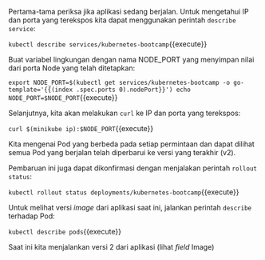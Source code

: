 Pertama-tama periksa jika aplikasi sedang berjalan. Untuk mengetahui IP dan porta yang terekspos kita dapat menggunakan perintah `describe service`:

`kubectl describe services/kubernetes-bootcamp`{{execute}}

Buat variabel lingkungan dengan nama NODE_PORT yang menyimpan nilai dari porta Node yang telah ditetapkan:

`export NODE_PORT=$(kubectl get services/kubernetes-bootcamp -o go-template='{{(index .spec.ports 0).nodePort}}')
echo NODE_PORT=$NODE_PORT`{{execute}}

Selanjutnya, kita akan melakukan `curl` ke IP dan porta yang terekspos:

`curl $(minikube ip):$NODE_PORT`{{execute}}

Kita mengenai Pod yang berbeda pada setiap permintaan dan dapat dilihat semua Pod yang berjalan telah diperbarui ke versi yang terakhir (v2).

Pembaruan ini juga dapat dikonfirmasi dengan menjalakan perintah `rollout status`:

`kubectl rollout status deployments/kubernetes-bootcamp`{{execute}}

Untuk melihat versi _image_ dari aplikasi saat ini, jalankan perintah `describe` terhadap Pod:

`kubectl describe pods`{{execute}}

Saat ini kita menjalankan versi 2 dari aplikasi (lihat _field_ Image)
